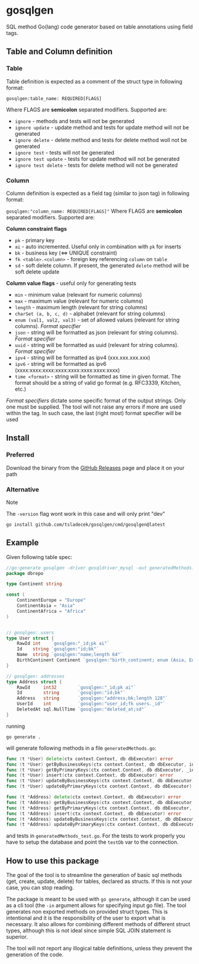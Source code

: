 # gosqlgen

SQL method Go(lang) code generator based on table annotations using field tags.

## Table and Column definition
### Table
Table definition is expected as a comment of the struct type in following format:

`gosqlgen:table_name: REQUIRED[FLAGS]`

Where FLAGS are **semicolon** separated modifiers. Supported are:
- `ignore` - methods and tests will not be generated
- `ignore update` - update method and tests for update method will not be generated
- `ignore delete` - delete method and tests for delete method woll not be generated
- `ignore test` - tests will not be generated
- `ignore test update` - tests for update method will not be generated
- `ignore test delete` - tests for delete method will not be generated

### Column
Column definition is expected as a field tag (similar to json tag) in following format:

`gosqlgen:"column_name: REQUIRED[FLAGS]"`
Where FLAGS are **semicolon** separated modifiers. Supported are:

**Column constraint flags**
- `pk` - primary key
- `ai` - auto incremented. Useful only in combination with `pk` for inserts
- `bk` - business key (<=> UNIQUE constraint)
- `fk <table>.<column>` - foreign key referencing `column` on `table`
- `sd` - soft delete column. If present, the generated `delete` method will be soft delete update

**Column value flags** - useful only for generating tests
- `min` - minimum value (relevant for numeric columns)
- `max` - maximum value (relevant for numeric columns)
- `length` - maximum length (relevant for string columns)
- `charSet (a, b, c, d)` - alphabet (relevant for string columns)
- `enum (val1, val2, val3)` - set of allowed values (relevant for string columns). *Format specifier*
- `json` - string will be formatted as json (relevant for string columns). *Format specifier*
- `uuid` - string will be formatted as uuid (relevant for string columns). *Format specifier*
- `ipv4` - string will be formatted as ipv4 (xxx.xxx.xxx.xxx)
- `ipv6` - string will be formatted as ipv6 (xxxx:xxxx:xxxx:xxxx:xxxx:xxxx:xxxx:xxxx)
- `time <format>` - string will be formatted as time in given format. The format should be a string of valid go format (e.g. RFC3339, Kitchen, etc.)

*Format specifiers* dictate some specific format of the output strings. Only one must be supplied.
The tool will not raise any errors if more are used within the tag. In such case, the last (right
most) format specifier will be used

## Install

### Preferred

Download the binary from the [GitHub Releases](https://github.com/tsladecek/gosqlgen/releases) page and place it on your path

### Alternative

> [!NOTE]
> The `-version` flag wont work in this case and will only print "dev"

```shell
go install github.com/tsladecek/gosqlgen/cmd/gosqlgen@latest
```

## Example

Given following table spec:

```go
//go:generate gosqlgen -driver gosqldriver_mysql -out generatedMethods.go -outTest generatedMethods_test.go
package dbrepo

type Continent string

const (
	ContinentEurope = "Europe"
	ContinentAsia = "Asia"
	ContinentAfrica = "Africa"
)


// gosqlgen: users
type User struct {
	RawId int    `gosqlgen:"_id;pk ai"`
	Id    string `gosqlgen:"id;bk"`
	Name  string `gosqlgen:"name;length 64"`
	BirthContinent Continent `gosqlgen:"birth_continent; enum (Asia, Europe, Africa)"`
}

// gosqlgen: addresses
type Address struct {
	RawId     int32        `gosqlgen:"_id;pk ai"`
	Id        string       `gosqlgen:"id;bk"`
	Address   string       `gosqlgen:"address;bk;length 128"`
	UserId    int          `gosqlgen:"user_id;fk users._id"`
	DeletedAt sql.NullTime `gosqlgen:"deleted_at;sd"`
}
```

running

```shell
go generate .
```

will generate following methods in a file `generatedMethods.go`:

```go
func (t *User) delete(ctx context.Context, db dbExecutor) error
func (t *User) getByBusinessKeys(ctx context.Context, db dbExecutor, id string) error
func (t *User) getByPrimaryKeys(ctx context.Context, db dbExecutor, _id int) error
func (t *User) insert(ctx context.Context, db dbExecutor) error
func (t *User) updateByBusinessKeys(ctx context.Context, db dbExecutor) error
func (t *User) updateByPrimaryKeys(ctx context.Context, db dbExecutor) error

func (t *Address) delete(ctx context.Context, db dbExecutor) error
func (t *Address) getByBusinessKeys(ctx context.Context, db dbExecutor, id string, address string) error
func (t *Address) getByPrimaryKeys(ctx context.Context, db dbExecutor, _id int32) error
func (t *Address) insert(ctx context.Context, db dbExecutor) error
func (t *Address) updateByBusinessKeys(ctx context.Context, db dbExecutor) error
func (t *Address) updateByPrimaryKeys(ctx context.Context, db dbExecutor) error
```

and tests in `generatedMethods_test.go`. For the tests to work properly you have to setup the database and point the `testDb` var to the connection.

## How to use this package
The goal of the tool is to streamline the generation of basic sql methods
(get, create, update, delete) for tables, declared as structs.
If this is not your case, you can stop reading.

The package is meant to be used with `go generate`,
although it can be used as a cli tool (the `-in` argument allows for specifying input go file).
The tool generates non exported methods on provided struct types.
This is intentional and it is the responsibility of the user to export what is necessary.
It also allows for combining different methods of different struct types,
although this is not ideal since simple SQL JOIN statement is superior.

The tool will not report any illogical table definitions, unless they prevent the generation of the code.

